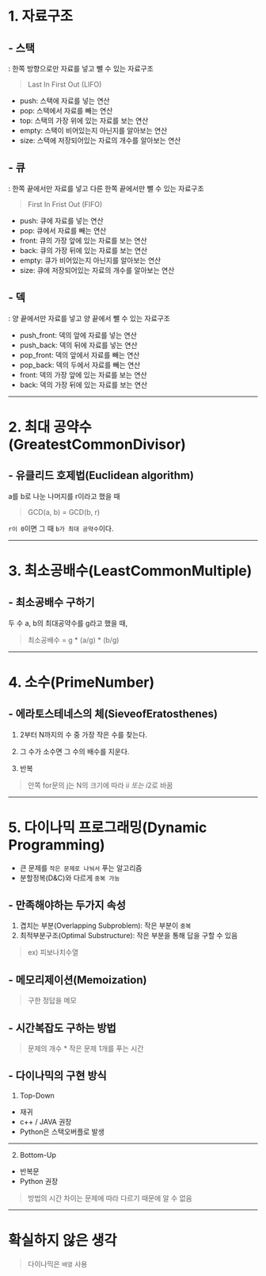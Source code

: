 # 1. 자료구조

## - 스택

: 한쪽 방향으로만 자료를 넣고 뺄 수 있는 자료구조

> Last In First Out (LIFO)

- push: 스택에 자료를 넣는 연산
- pop: 스택에서 자료를 빼는 연산
- top: 스택의 가장 위에 있는 자료를 보는 연산
- empty: 스택이 비어있는지 아닌지를 알아보는 연산
- size: 스택에 저장되어있는 자료의 개수를 알아보는 연산



## - 큐

: 한쪽 끝에서만 자료를 넣고 다른 한쪽 끝에서만 뺄 수 있는 자료구조

> First In Frist Out (FIFO)

- push: 큐에 자료를 넣는 연산
- pop: 큐에서 자료를 빼는 연산
- front: 큐의 가장 앞에 있는 자료를 보는 연산
- back: 큐의 가장 뒤에 있는 자료를 보는 연산
- empty: 큐가 비어있는지 아닌지를 알아보는 연산
- size: 큐에 저장되어있는 자료의 개수를 알아보는 연산



## - 덱

: 양 끝에서만 자료를 넣고 양 끝에서 뺄 수 있는 자료구조

- push_front: 덱의 앞에 자료를 넣는 연산
- push_back: 덱의 뒤에 자료를 넣는 연산
- pop_front: 덱의 앞에서 자료를 빼는 연산
- pop_back: 덱의 두에서 자료를 빼는 연산
- front: 덱의 가장 앞에 있는 자료를 보는 연산
- back: 덱의 가장 뒤에 있는 자료를 보는 연산


---


# 2. 최대 공약수(GreatestCommonDivisor)

## - 유클리드 호제법(Euclidean algorithm)

a를 b로 나눈 나머지를 r이라고 했을 때

> GCD(a, b) = GCD(b, r)

`r이 0`이면 그 때 `b가 최대 공약수`이다.


---

# 3. 최소공배수(LeastCommonMultiple)

## - 최소공배수 구하기

두 수 a, b의 최대공약수를 g라고 했을 때,

> 최소공배수 = g * (a/g) * (b/g)


---


# 4. 소수(PrimeNumber)

## - 에라토스테네스의 체(SieveofEratosthenes)

1. 2부터 N까지의 수 중 가장 작은 수를 찾는다.

2. 그 수가 소수면 그 수의 배수를 지운다.

3. 반복

> 안쪽 for문의 j는 N의 크기에 따라 i*i 또는 i*2로 바꿈


---


# 5. 다이나믹 프로그래밍(Dynamic Programming)

- 큰 문제를 `작은 문제로 나눠서` 푸는 알고리즘
- 분할정복(D&C)와 다르게 `중복 가능`


## - 만족해야하는 두가지 속성

1. 겹치는 부분(Overlapping Subproblem): 작은 부분이 `중복`
2. 최적부분구조(Optimal Substructure): 작은 부분을 통해 답을 구할 수 있음
	
> ex) 피보나치수열




## - 메모리제이션(Memoization)

> 구한 정답을 메모




## - 시간복잡도 구하는 방법

> 문제의 개수  *  작은 문제 1개를 푸는 시간


## - 다이나믹의 구현 방식

1. Top-Down

- 재귀
- c++ / JAVA 권장
- Python은 스택오버플로 발생

---

2. Bottom-Up

- 반복문
- Python 권장


> 방법의 시간 차이는 문제에 따라 다르기 때문에 알 수 없음




---

# 확실하지 않은 생각



> 다이나믹은 `배열` 사용








